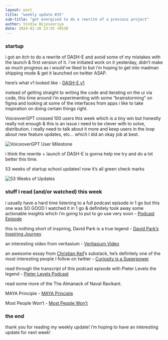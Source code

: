 ```yaml
---
layout: post
title: "weekly update #15"
sub-title: "got energised to do a rewrite of a previous project"
author: Vindiw Wijesooriya
date: 2024-01-28 23:55 +0530
---
```


### startup

i got an itch to do a rewrite of DASH-E and avoid some of my mistakes with the launch & first version of it. i’ve initiated work on it yesterday, didn’t make as much progress as i would’ve liked to but i’m hoping to get into madman shipping mode & get it launched on twitter ASAP.

here’s what v1 looked like - [DASH-E v1](https://youtu.be/sK_vLkPamiY)

instead of getting straight to writing the code and iterating on the ui via code, this time around i’m experimenting with some “brainstorming” on figma and looking at some of the interfaces from apps i like to take inspiration on doing certain things right.

VoiceoverGPT crossed 100 users this week which is a tiny win but honestly really not enough & this is an issue i need to be clever with to solve, distribution. i really need to talk about it more and keep users in the loop about new feature updates, etc... which I did an okay job at best.

![VoiceoverGPT User Milestone](https://substackcdn.com/image/fetch/w_1456,c_limit,f_webp,q_auto:good,fl_progressive:steep/https%3A%2F%2Fsubstack-post-media.s3.amazonaws.com%2Fpublic%2Fimages%2F1310b9b7-9d50-4052-94f7-27cf0ee6dc06_844x300.png)

i think the rewrite + launch of DASH-E is gonna help me try and do a lot better this time.

53 weeks of startup school updates! now it’s all green check marks

![53 Weeks of Updates](https://substackcdn.com/image/fetch/w_1456,c_limit,f_webp,q_auto:good,fl_progressive:steep/https%3A%2F%2Fsubstack-post-media.s3.amazonaws.com%2Fpublic%2Fimages%2F56c94d57-8982-4267-bbc6-f4e159847fd8.heic)

### stuff I read (and/or watched) this week

i usually have a hard time listening to a full podcast episode in 1 go but this one was SO GOOD I watched it in 1 go & definitely took away some actionable insights which i’m going to put to go use very soon - [Podcast Episode](https://youtu.be/RRNvU05tjVc)

this is nothing short of inspiring, David Park is a true legend - [David Park’s Inspiring Journey](https://youtu.be/YN7DT39f_Ak)

an interesting video from veritasium - [Veritasium Video](https://youtu.be/lGJEihgN4OU)

an awesome essay from [Christian Keil](http://twitter.com/pronounced_kyle)’s substack, he’s definitely one of the most interesting people I follow on twitter - [Curiosity is a Superpower](https://pronouncedkyle.substack.com/p/curiosity-is-a-superpower)

read through the transcript of this podcast episode with Pieter Levels the legend - [Pieter Levels Podcast](https://levels.io/my-first-million)

read some more of the The Almanack of Naval Ravikant.

MAYA Principle - [MAYA Principle](https://www.interaction-design.org/literature/article/design-for-the-future-but-balance-it-with-your-users-present)

Most People Won’t - [Most People Won’t](https://bryce.vc/post/64889707700/most-people-wont)

### the end

thank you for reading my weekly update! i’m hoping to have an interesting update for next week!
